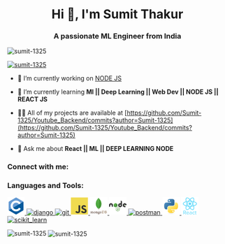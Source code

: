 <h1 align="center">Hi 👋, I'm Sumit Thakur</h1>
<h3 align="center">A passionate ML Engineer from India</h3>

<p align="left"> <img src="https://komarev.com/ghpvc/?username=sumit-1325&label=Profile%20views&color=0e75b6&style=flat" alt="sumit-1325" /> </p>

<p align="left"> <a href="https://github.com/ryo-ma/github-profile-trophy"><img src="https://github-profile-trophy.vercel.app/?username=sumit-1325" alt="sumit-1325" /></a> </p>

- 🔭 I’m currently working on [NODE JS](https://github.com/Sumit-1325/Youtube_Backend.git)

- 🌱 I’m currently learning **Ml || Deep Learning || Web Dev || NODE JS || REACT JS**

- 👨‍💻 All of my projects are available at [https://github.com/Sumit-1325/Youtube_Backend/commits?author=Sumit-1325](https://github.com/Sumit-1325/Youtube_Backend/commits?author=Sumit-1325)

- 💬 Ask me about **React || ML || DEEP LEARNING NODE**

<h3 align="left">Connect with me:</h3>
<p align="left">
</p>

<h3 align="left">Languages and Tools:</h3>
<p align="left"> <a href="https://www.cprogramming.com/" target="_blank" rel="noreferrer"> <img src="https://raw.githubusercontent.com/devicons/devicon/master/icons/c/c-original.svg" alt="c" width="40" height="40"/> </a> <a href="https://www.djangoproject.com/" target="_blank" rel="noreferrer"> <img src="https://cdn.worldvectorlogo.com/logos/django.svg" alt="django" width="40" height="40"/> </a> <a href="https://git-scm.com/" target="_blank" rel="noreferrer"> <img src="https://www.vectorlogo.zone/logos/git-scm/git-scm-icon.svg" alt="git" width="40" height="40"/> </a> <a href="https://developer.mozilla.org/en-US/docs/Web/JavaScript" target="_blank" rel="noreferrer"> <img src="https://raw.githubusercontent.com/devicons/devicon/master/icons/javascript/javascript-original.svg" alt="javascript" width="40" height="40"/> </a> <a href="https://www.mongodb.com/" target="_blank" rel="noreferrer"> <img src="https://raw.githubusercontent.com/devicons/devicon/master/icons/mongodb/mongodb-original-wordmark.svg" alt="mongodb" width="40" height="40"/> </a> <a href="https://nodejs.org" target="_blank" rel="noreferrer"> <img src="https://raw.githubusercontent.com/devicons/devicon/master/icons/nodejs/nodejs-original-wordmark.svg" alt="nodejs" width="40" height="40"/> </a> <a href="https://postman.com" target="_blank" rel="noreferrer"> <img src="https://www.vectorlogo.zone/logos/getpostman/getpostman-icon.svg" alt="postman" width="40" height="40"/> </a> <a href="https://www.python.org" target="_blank" rel="noreferrer"> <img src="https://raw.githubusercontent.com/devicons/devicon/master/icons/python/python-original.svg" alt="python" width="40" height="40"/> </a> <a href="https://reactjs.org/" target="_blank" rel="noreferrer"> <img src="https://raw.githubusercontent.com/devicons/devicon/master/icons/react/react-original-wordmark.svg" alt="react" width="40" height="40"/> </a> <a href="https://scikit-learn.org/" target="_blank" rel="noreferrer"> <img src="https://upload.wikimedia.org/wikipedia/commons/0/05/Scikit_learn_logo_small.svg" alt="scikit_learn" width="40" height="40"/> </a> </p>

<p><img align="left" src="https://github-readme-stats.vercel.app/api/top-langs?username=sumit-1325&show_icons=true&locale=en&layout=compact" alt="sumit-1325" /></p>

<p>&nbsp;<img align="center" src="https://github-readme-stats.vercel.app/api?username=sumit-1325&show_icons=true&locale=en" alt="sumit-1325" /></p>
